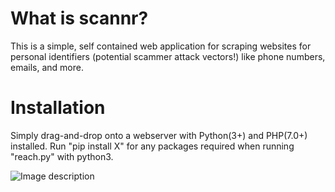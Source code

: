 # What is scannr?
This is a simple, self contained web application for scraping websites for personal identifiers (potential scammer attack vectors!) like phone numbers, emails, and more.

# Installation
Simply drag-and-drop onto a webserver with Python(3+) and PHP(7.0+) installed.
Run "pip install X" for any packages required when running "reach.py" with python3.
 
![Image description](https://github.com/robertegj/scannr/blob/master/screenshot.png)
